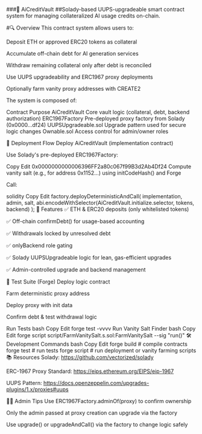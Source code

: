 ###🧠 AiCreditVault
##Solady-based UUPS-upgradeable smart contract system for managing collateralized AI usage credits on-chain.

#🔍 Overview
This contract system allows users to:

Deposit ETH or approved ERC20 tokens as collateral

Accumulate off-chain debt for AI generation services

Withdraw remaining collateral only after debt is reconciled

Use UUPS upgradeability and ERC1967 proxy deployments

Optionally farm vanity proxy addresses with CREATE2

The system is composed of:

Contract	Purpose
AiCreditVault	Core vault logic (collateral, debt, backend authorization)
ERC1967Factory	Pre-deployed proxy factory from Solady (0x0000...df24)
UUPSUpgradeable.sol	Upgrade pattern used for secure logic changes
Ownable.sol	Access control for admin/owner roles

🚀 Deployment Flow
Deploy AiCreditVault (implementation contract)

Use Solady's pre-deployed ERC1967Factory:

Copy
Edit
0x0000000000006396FF2a80c067f99B3d2Ab4Df24
Compute vanity salt (e.g., for address 0x1152...) using initCodeHash() and Forge

Call:

solidity
Copy
Edit
factory.deployDeterministicAndCall(
  implementation,
  admin,
  salt,
  abi.encodeWithSelector(AiCreditVault.initialize.selector, tokens, backend)
);
🔬 Features
✅ ETH & ERC20 deposits (only whitelisted tokens)

✅ Off-chain confirmDebt() for usage-based accounting

✅ Withdrawals locked by unresolved debt

✅ onlyBackend role gating

✅ Solady UUPSUpgradeable logic for lean, gas-efficient upgrades

✅ Admin-controlled upgrade and backend management

🧪 Test Suite (Forge)
Deploy logic contract

Farm deterministic proxy address

Deploy proxy with init data

Confirm debt & test withdrawal logic

Run Tests
bash
Copy
Edit
forge test -vvvv
Run Vanity Salt Finder
bash
Copy
Edit
forge script script/FarmVanitySalt.s.sol:FarmVanitySalt --sig "run()"
🛠 Development Commands
bash
Copy
Edit
forge build         # compile contracts
forge test          # run tests
forge script        # run deployment or vanity farming scripts
📚 Resources
Solady: https://github.com/vectorized/solady

ERC-1967 Proxy Standard: https://eips.ethereum.org/EIPS/eip-1967

UUPS Pattern: https://docs.openzeppelin.com/upgrades-plugins/1.x/proxies#uups

🧑‍💼 Admin Tips
Use ERC1967Factory.adminOf(proxy) to confirm ownership

Only the admin passed at proxy creation can upgrade via the factory

Use upgrade() or upgradeAndCall() via the factory to change logic safely

